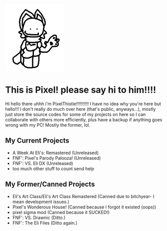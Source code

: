 <picture>
 <img alt="pixel's waving at you!!!!" src="RMAssets/WavingPixel.gif">
</picture>

# This is Pixel! please say hi to him!!!!

Hi hello there uhhh i'm PixelThistle!!!!!!!!!!
I have no idea why you're here but hello!!!
I don't really do much over here (that's public, anyways...), mostly just store the source codes for some of my projects on here so I can collaborate with others more efficiently, plus have a backup if anything goes wrong with my PC! Mostly the former, lol.

## My Current Projects

- A Week At Eli's: Remastered (Unreleased)
- FNF': Pixel's Parody Palooza! (Unreleased)
- FNF': VS. Eli DX (Unreleased)
- too much other stuff to count send help
  
## My Former/Canned Projects

- Eli's Art Class/Eli's Art Class Remastered (Canned due to bitchyear- I mean development issues.)
- Pixel's Wonderous House! (Canned because I forgot it existed (oops))
- pixel sigma mod (Canned because it SUCKED!)
- FNF': VS. Drawnic (Ditto.)
- FNF': The Eli Files (Ditto again.)
